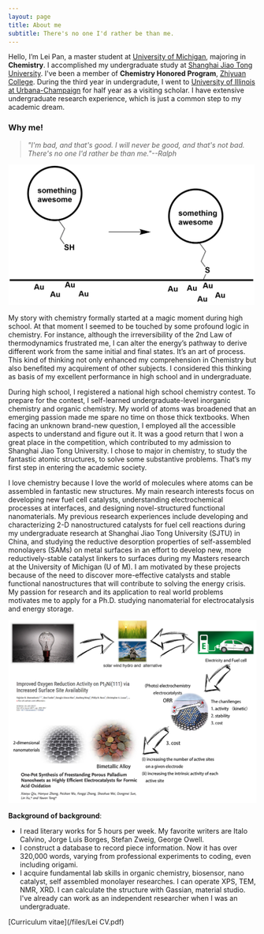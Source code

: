 ```yaml
---
layout: page
title: About me
subtitle: There's no one I'd rather be than me.
---
```


Hello, I’m Lei Pan, a master student at [University of Michigan](https://umich.edu/), majoring in **Chemistry**. I accomplished my undergraduate study at [Shanghai Jiao Tong University](http://en.sjtu.edu.cn/). I've been a member of **Chemistry Honored Program**, [Zhiyuan College](http://zhiyuan.sjtu.edu.cn/goto/en). During the third year in undergradute, I went to [University of Illinois at Urbana-Champaign](http://illinois.edu/) for half year as a visiting scholar. I have extensive undergraduate research experience, which is just a common step to my academic dream.


### Why me!
> *"I'm bad, and that's good. I will never be good, and that's not bad. There's no one I'd rather be than me."--Ralph*

<img src="https://github.com/PlanetPolly/PlanetPolly.github.io/blob/master/img/sam.png?raw=true" width="500px">

My story with chemistry formally started at a magic moment during high school. At that moment I seemed to be touched by some profound logic in chemistry. For instance, although the irreversibility of the 2nd Law of thermodynamics frustrated me, I can alter the energy’s pathway to derive different work from the same initial and final states. It’s an art of process. This kind of thinking not only enhanced my comprehension in Chemistry but also benefited my acquirement of other subjects. I considered this thinking as basis of my excellent performance in high school and in undergraduate. 

During high school, I registered a national high school chemistry contest. To prepare for the contest, I self-learned undergraduate-level inorganic chemistry and organic chemistry. My world of atoms was broadened that an emerging passion made me spare no time on those thick textbooks. When facing an unknown brand-new question, I employed all the accessible aspects to understand and figure out it. It was a good return that I won a great place in the competition, which contributed to my admission to Shanghai Jiao Tong University. I chose to major in chemistry, to study the fantastic atomic structures, to solve some substantive problems. That’s my first step in entering the academic society. 

I love chemistry because I love the world of molecules where atoms can be assembled in fantastic new structures. My main research interests focus on developing new fuel cell catalysts, understanding electrochemical processes at interfaces, and designing novel-structured functional nanomaterials. My previous research experiences include developing and characterizing 2-D nanostructured catalysts for fuel cell reactions during my undergraduate research at Shanghai Jiao Tong University (SJTU) in China, and studying the reductive desorption properties of self-assembled monolayers (SAMs) on metal surfaces in an effort to develop new, more reductively-stable catalyst linkers to surfaces during my Masters research at the University of Michigan (U of M). I am motivated by these projects because of the need to discover more-effective catalysts and stable functional nanostructures that will contribute to solving the energy crisis. My passion for research and its application to real world problems motivates me to apply for a Ph.D. studying nanomaterial for electrocatalysis and energy storage.

![](img/12.png)

**Background of background**:<br>
* I read literary works for 5 hours per week. My favorite writers are Italo Calvino, Jorge Luis Borges, Stefan Zweig, George Owell.
* I construct a database to record piece information. Now it has over 320,000 words, varying from professional experiments to coding, even including origami. 
* I acquire fundamental lab skills in organic chemistry, biosensor, nano catalyst, self assembled monolayer researches. I can operate XPS, TEM, NMR, XRD. I can calculate the structure with Gassian, material studio. I've already can work as an independent researcher when I was an undergraduate.

[Curriculum vitae](/files/Lei CV.pdf)















